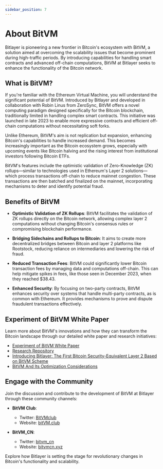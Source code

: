 ```yaml
---
sidebar_position: 7
---
```


# About BitVM

Bitlayer is pioneering a new frontier in Bitcoin's ecosystem with BitVM, a solution aimed at overcoming the scalability issues that become prominent during high-traffic periods. By introducing capabilities for handling smart contracts and advanced off-chain computations, BitVM at Bitlayer seeks to enhance the functionality of the Bitcoin network.

## What is BitVM?

If you're familiar with the Ethereum Virtual Machine, you will understand the significant potential of BitVM. Introduced by Bitlayer and developed in collaboration with Robin Linus from ZeroSync, BitVM offers a novel computing paradigm designed specifically for the Bitcoin blockchain, traditionally limited in handling complex smart contracts. This initiative was launched in late 2023 to enable more expressive contracts and efficient off-chain computations without necessitating soft forks.

Unlike Ethereum, BitVM's aim is not replication but expansion, enhancing Bitcoin's capabilities to handle increased demand. This becomes increasingly important as the Bitcoin ecosystem grows, especially with upcoming events like Bitcoin halving and the rising interest from institutional investors following Bitcoin ETFs.

BitVM's features include the optimistic validation of Zero-Knowledge (ZK) rollups—similar to technologies used in Ethereum's Layer 2 solutions—which process transactions off-chain to reduce mainnet congestion. These transactions are then batched and finalized on the mainnet, incorporating mechanisms to deter and identify potential fraud.

## Benefits of BitVM

- **Optimistic Validation of ZK Rollups**: BitVM facilitates the validation of ZK rollups directly on the Bitcoin network, allowing complex layer 2 computations without changing Bitcoin's consensus rules or compromising blockchain performance.

- **Bridging Sidechains and Rollups to Bitcoin**: It aims to create more decentralized bridges between Bitcoin and layer 2 platforms like Rootstock, reducing reliance on intermediaries and lowering the risk of fraud.

- **Reduced Transaction Fees**: BitVM could significantly lower Bitcoin transaction fees by managing data and computations off-chain. This can help mitigate spikes in fees, like those seen in December 2023, when they reached $38.43.

- **Enhanced Security**: By focusing on two-party contracts, BitVM enhances security over systems that handle multi-party contracts, as is common with Ethereum. It provides mechanisms to prove and dispute fraudulent transactions effectively.

## Experiment of BitVM White Paper

Learn more about BitVM's innovations and how they can transform the Bitcoin landscape through our detailed white paper and research initiatives:

- [Experiment of BitVM White Paper](https://bitlayerlabs.notion.site/Experiment-of-BitVM-White-Paper-ef87e719001e4e2d83765c68f1bb8443)
- [Research Repository](https://github.com/bitlayer-org/BitVM-Research)
- [Introducing Bitlayer: The First Bitcoin Security-Equivalent Layer 2 Based on BitVM Scheme](https://medium.com/bitlayer/introducing-bitlayer-the-first-bitcoin-security-equivalent-layer-2-based-on-bitvm-scheme-dadbd2795524)
- [BitVM And Its Optimization Considerations](https://medium.com/@Bitlayer/bitvm-and-its-optimization-considerations-007da599d8ac)

## Engage with the Community

Join the discussion and contribute to the development of BitVM at Bitlayer through these community channels:

- **BitVM Club**:
  - Twitter: [BitVMclub](https://twitter.com/Bitvmclub)
  - Website: [bitVM.club](https://www.bitvm.club)
  
- **BitVM_CN**:
  - Twitter: [bitvm_cn](https://twitter.com/bitvm_cn)
  - Website: [bitvmcn.xyz](https://www.bitvmcn.xyz/doc)

Explore how Bitlayer is setting the stage for revolutionary changes in Bitcoin's functionality and scalability.

